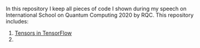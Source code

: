 In this repository I keep all pieces of code I shown during my speech on International School on Quantum Computing 2020 by RQC.
This repository includes:
1. [Tensors in TensorFlow](https://colab.research.google.com/github/LuchnikovI/RQC_School_Rapid_prototyping/1_Tensors_in_TensorFlow.ipynb)
2.
